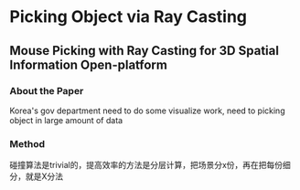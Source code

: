 # Picking Object via Ray Casting

## Mouse Picking with Ray Casting for 3D Spatial Information Open-platform

### About the Paper

Korea's gov department need to do some visualize work, need to picking object in large 
amount of data

### Method

碰撞算法是trivial的，提高效率的方法是分层计算，把场景分x份，再在把每份细分，就是X分法
